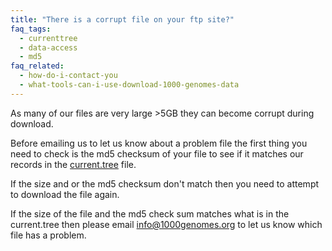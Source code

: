 ```yaml
---
title: "There is a corrupt file on your ftp site?"
faq_tags:
  - currenttree
  - data-access
  - md5
faq_related:
  - how-do-i-contact-you
  - what-tools-can-i-use-download-1000-genomes-data
---
```

                    
As many of our files are very large >5GB they can become corrupt during download.

Before emailing us to let us know about a problem file the first thing you need to check is the md5 checksum of your file to see if it matches our records in the [current.tree](http://www.1000genomes.org/data#DataAccess) file.

If the size and or the md5 checksum don't match then you need to attempt to download the file again.

If the size of the file and the md5 check sum matches what is in the current.tree then please email [info@1000genomes.org](mailto:info@1000genomes.org) to let us know which file has a problem.
